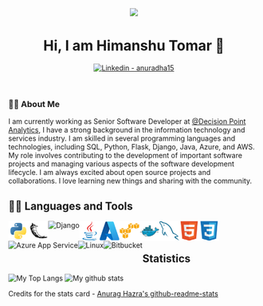 <div align="center">
<img src="https://media.giphy.com/media/cLGu3Icy4OImKOJpai/giphy.gif" height="200"  />
  
# Hi, I am Himanshu Tomar 👋 
[<img height="30" alt="Linkedin - anuradha15" src="https://img.shields.io/badge/linkedin-blue.svg?&style=for-the-badge&logo=linkedin&logoColor=white" />][LinkedIn]
</div>
<br/>

### 🤵‍♂️ About Me 

I am currently working as Senior Software Developer at [@Decision Point Analytics](https://decisionpoint.ai/), I have a strong background in the information technology and services industry. I am skilled in several programming languages and technologies, including SQL, Python, Flask, Django, Java, Azure, and AWS. My role involves contributing to the development of important software projects and managing various aspects of the software development lifecycle. I am always excited about open source projects and collaborations. I love learning new things and sharing with the community.
<br/>

## 👨‍💻 Languages and Tools

<div>
<img align="left" alt="Python" height="40" src="https://raw.githubusercontent.com/devicons/devicon/master/icons/python/python-original.svg" />
<img align="left" alt="Flask" height="40" src="https://raw.githubusercontent.com/devicons/devicon/master/icons/flask/flask-original.svg" />
<img align="left" alt="Django" height="40" src="https://cdn.jsdelivr.net/gh/devicons/devicon/icons/django/django-plain.svg" /> 
<img align="left" alt="Java" height="40" src="https://raw.githubusercontent.com/devicons/devicon/master/icons/java/java-original.svg" /> 
<img align="left" alt="Azure" height="40" src="https://raw.githubusercontent.com/devicons/devicon/master/icons/azure/azure-original.svg" />
<img align="left" alt="AWS" height="40"  src="https://raw.githubusercontent.com/devicons/devicon/master/icons/amazonwebservices/amazonwebservices-original.svg" />
<img align="left" alt="Docker" height="40" src="https://raw.githubusercontent.com/devicons/devicon/master/icons/docker/docker-original.svg" />
<img align="left" alt="MySQL" height="40" src="https://raw.githubusercontent.com/devicons/devicon/master/icons/mysql/mysql-original.svg" />
<img align="left" alt="HTML5" height="40"  src="https://raw.githubusercontent.com/devicons/devicon/master/icons/html5/html5-original.svg" />
<img align="left" alt="CSS3" height="40" src="https://raw.githubusercontent.com/devicons/devicon/master/icons/css3/css3-original.svg" />
<img align="left" alt="Azure App Service" height="40" src="https://www.vectorlogo.zone/logos/microsoft_azure/microsoft_azure-ar21.svg" />
<img align="left" alt="Linux" height="40" src="https://cdn.jsdelivr.net/gh/devicons/devicon/icons/linux/linux-original.svg" />
<img align="left" alt="Bitbucket" height="40" src="https://cdn.jsdelivr.net/gh/devicons/devicon/icons/bitbucket/bitbucket-original.svg"/>
</div>
<br/>
<br/>


## Statistics

![My Top Langs](https://github-readme-stats.vercel.app/api/top-langs/?username=himanshutomar31&layout=compact&theme=radical)
![My github stats](https://github-readme-stats.vercel.app/api?username=himanshutomar31&show_icons=true&include_all_commits=true&theme=radical&hide=issues,contribs)

Credits for the stats card - [Anurag Hazra's github-readme-stats](https://github.com/anuraghazra/github-readme-stats)

[LinkedIn]: https://www.linkedin.com/in/himanshu-tomar-09287b135/
